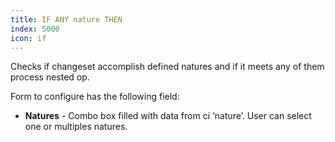 ```yaml
---
title: IF ANY nature THEN
index: 5000
icon: if
---
```


Checks if changeset accomplish defined natures and if it meets any of them process nested op.

Form to configure has the following field:

- **Natures** - Combo box filled with data from ci ‘nature’. User can select one or multiples natures.


